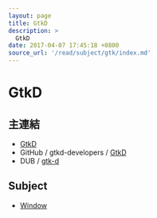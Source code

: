 ```yaml
---
layout: page
title: GtkD
description: >
  GtkD
date: 2017-04-07 17:45:18 +0800
source_url: '/read/subject/gtk/index.md'
---
```


# GtkD


## 主連結

* [GtkD](http://gtkd.org/)
* GitHub / gtkd-developers / [GtkD](https://github.com/gtkd-developers/GtkD)
* DUB / [gtk-d](https://code.dlang.org/packages/gtk-d)

## Subject

* [Window](window)

